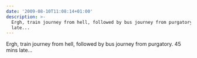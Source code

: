 ```yaml
---
date: '2009-08-10T11:08:14+01:00'
description: >-
  Ergh, train journey from hell, followed by bus journey from purgatory. 45 mins
  late...
---
```

Ergh, train journey from hell, followed by bus journey from purgatory. 45 mins late...
